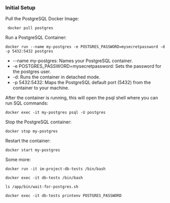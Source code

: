 ### Initial Setup

Pull the PostgreSQL Docker Image:

```
 docker pull postgres
```

Run a PostgreSQL Container:

```
docker run --name my-postgres -e POSTGRES_PASSWORD=mysecretpassword -d -p 5432:5432 postgres
```

* --name my-postgres: Names your PostgreSQL container.
* -e POSTGRES_PASSWORD=mysecretpassword: Sets the password for the postgres user.
* -d: Runs the container in detached mode.
* -p 5432:5432: Maps the PostgreSQL default port (5432) from the container to your machine.


After the container is running, this will open the psql shell where you can run SQL commands:

```
docker exec -it my-postgres psql -U postgres
```

Stop the PostgreSQL container:

```
docker stop my-postgres
```

Restart the container:
```
docker start my-postgres
```

Some more:
```
docker run -it im-project-db-tests /bin/bash

docker exec -it db-tests /bin/bash

ls /app/bin/wait-for-postgres.sh

docker exec -it db-tests printenv POSTGRES_PASSWORD

```

